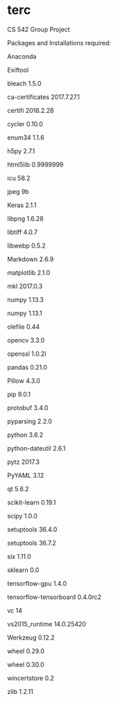 # terc
CS 542 Group Project


Packages and Installations required:

Anaconda

Exiftool

bleach                    1.5.0                    
  
ca-certificates           2017.7.27.1  

certifi                   2016.2.28               

cycler                    0.10.0                    
  
enum34                    1.1.6                     
  
h5py                      2.7.1                     
  
html5lib                  0.9999999                 
  
icu                       58.2                     

jpeg                      9b                       

Keras                     2.1.1                    

libpng                    1.6.28                   

libtiff                   4.0.7                    

libwebp                   0.5.2                    

Markdown                  2.6.9                    

matplotlib                2.1.0                    

mkl                       2017.0.3                 

numpy                     1.13.3                   

numpy                     1.13.1                   

olefile                   0.44                    

opencv                    3.3.0                  

openssl                   1.0.2l                 

pandas                    0.21.0                    

Pillow                    4.3.0                     

pip                       9.0.1                    

protobuf                  3.4.0                    

pyparsing                 2.2.0                    

python                    3.6.2                    

python-dateutil           2.6.1                    

pytz                      2017.3                   

PyYAML                    3.12                     

qt                        5.6.2                    

scikit-learn              0.19.1                   

scipy                     1.0.0                     

setuptools                36.4.0                   

setuptools                36.7.2                   

six                       1.11.0                   

sklearn                   0.0                      

tensorflow-gpu            1.4.0                    

tensorflow-tensorboard    0.4.0rc2                 

vc                        14                       

vs2015_runtime            14.0.25420               

Werkzeug                  0.12.2                   

wheel                     0.29.0                   

wheel                     0.30.0                   

wincertstore              0.2                      

zlib                      1.2.11                   
